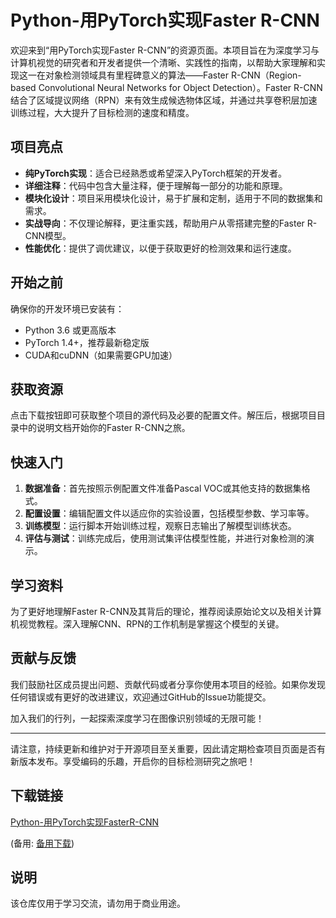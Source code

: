 # Python-用PyTorch实现Faster R-CNN

欢迎来到“用PyTorch实现Faster R-CNN”的资源页面。本项目旨在为深度学习与计算机视觉的研究者和开发者提供一个清晰、实践性的指南，以帮助大家理解和实现这一在对象检测领域具有里程碑意义的算法——Faster R-CNN（Region-based Convolutional Neural Networks for Object Detection）。Faster R-CNN结合了区域提议网络（RPN）来有效生成候选物体区域，并通过共享卷积层加速训练过程，大大提升了目标检测的速度和精度。

## 项目亮点

- **纯PyTorch实现**：适合已经熟悉或希望深入PyTorch框架的开发者。
- **详细注释**：代码中包含大量注释，便于理解每一部分的功能和原理。
- **模块化设计**：项目采用模块化设计，易于扩展和定制，适用于不同的数据集和需求。
- **实战导向**：不仅理论解释，更注重实践，帮助用户从零搭建完整的Faster R-CNN模型。
- **性能优化**：提供了调优建议，以便于获取更好的检测效果和运行速度。

## 开始之前

确保你的开发环境已安装有：
- Python 3.6 或更高版本
- PyTorch 1.4+，推荐最新稳定版
- CUDA和cuDNN（如果需要GPU加速）

## 获取资源

点击下载按钮即可获取整个项目的源代码及必要的配置文件。解压后，根据项目目录中的说明文档开始你的Faster R-CNN之旅。

## 快速入门

1. **数据准备**：首先按照示例配置文件准备Pascal VOC或其他支持的数据集格式。
2. **配置设置**：编辑配置文件以适应你的实验设置，包括模型参数、学习率等。
3. **训练模型**：运行脚本开始训练过程，观察日志输出了解模型训练状态。
4. **评估与测试**：训练完成后，使用测试集评估模型性能，并进行对象检测的演示。

## 学习资料

为了更好地理解Faster R-CNN及其背后的理论，推荐阅读原始论文以及相关计算机视觉教程。深入理解CNN、RPN的工作机制是掌握这个模型的关键。

## 贡献与反馈

我们鼓励社区成员提出问题、贡献代码或者分享你使用本项目的经验。如果你发现任何错误或有更好的改进建议，欢迎通过GitHub的Issue功能提交。

加入我们的行列，一起探索深度学习在图像识别领域的无限可能！

---

请注意，持续更新和维护对于开源项目至关重要，因此请定期检查项目页面是否有新版本发布。享受编码的乐趣，开启你的目标检测研究之旅吧！

## 下载链接
[Python-用PyTorch实现FasterR-CNN](https://pan.quark.cn/s/1d219108123d) 

(备用: [备用下载](https://pan.baidu.com/s/1IMxZV226okx5xeloZ2_Elw?pwd=1234))

## 说明

该仓库仅用于学习交流，请勿用于商业用途。
